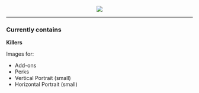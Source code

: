 <p align="center">
  <img src="https://static.wikia.nocookie.net/deadbydaylight_gamepedia_en/images/c/c7/Logo_dbd.png/revision/latest/scale-to-width-down/1000?cb=20210601173807">
</p>

---

### Currently contains


**Killers**

Images for:

- Add-ons
- Perks
- Vertical Portrait (small)
- Horizontal Portrait (small)
